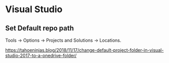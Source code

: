 # Visual Studio

## Set Default repo path

Tools -> Options -> Projects and Solutions -> Locations.

https://tahoeninjas.blog/2018/11/17/change-default-project-folder-in-visual-studio-2017-to-a-onedrive-folder/
